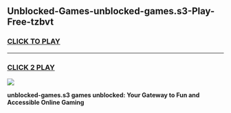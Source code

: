 
## Unblocked-Games-unblocked-games.s3-Play-Free-tzbvt
<h3>
<a href="https://premium76.site?title=unblocked-games.s3&ref=20A">CLICK TO PLAY</a></h3>
<hr>

<h3>
<a href="https://premium76.site?title=unblocked-games.s3&ref=20A">CLICK 2 PLAY</a>
  
</h3>

<a href="https://premium76.site?title=unblocked-games.s3&ref=20A"><img src="https://clearcache.store/games.png"></a>


**unblocked-games.s3 games unblocked: Your Gateway to Fun and Accessible Online Gaming**
